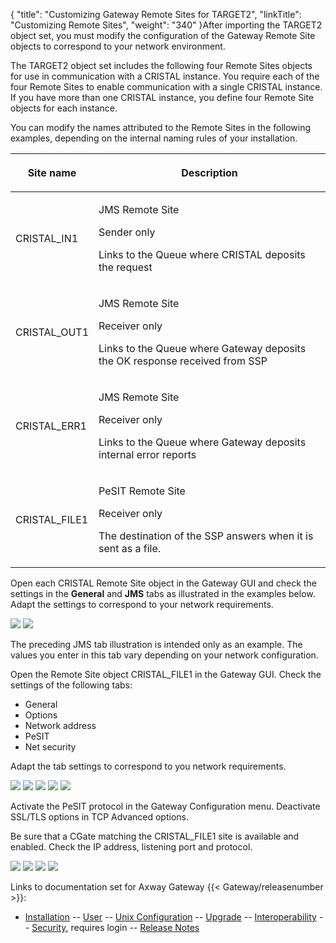 {
    "title": "Customizing Gateway Remote Sites for TARGET2",
    "linkTitle": "Customizing Remote Sites",
    "weight": "340"
}After importing the TARGET2 object set, you must modify the configuration of the Gateway Remote Site objects to correspond to your network environment.

The TARGET2 object set includes the following four Remote Sites objects for use in communication with a CRISTAL instance. You require each of the four Remote Sites to enable communication with a single CRISTAL instance. If you have more than one CRISTAL instance, you define four Remote Site objects for each instance.

You can modify the names attributed to the Remote Sites in the following examples, depending on the internal naming rules of your installation.

<table>
   <thead>
      <tr>
<th class="HeadE-Column1-Header1"><p>Site name</p>         </th>
<th class="HeadD-Column1-Header1"><p>Description</p>         </th>
      </tr>
   </thead>
   <tbody>
      <tr>
         <td><p>CRISTAL_IN1</p>         </td>
         <td><p>JMS Remote Site</p>
<p>Sender only</p>
<p>Links to the Queue where CRISTAL deposits the request</p>         </td>
      </tr>
      <tr>
         <td><p>CRISTAL_OUT1</p>         </td>
         <td><p>JMS Remote Site</p>
<p>Receiver only</p>
<p>Links to the Queue where Gateway deposits the OK response received from SSP</p>         </td>
      </tr>
      <tr>
         <td><p>CRISTAL_ERR1</p>         </td>
         <td><p>JMS Remote Site</p>
<p>Receiver only</p>
<p>Links to the Queue where Gateway deposits internal error reports</p>         </td>
      </tr>
      <tr>
         <td><p>CRISTAL_FILE1</p>         </td>
         <td><p>PeSIT Remote Site</p>
<p>Receiver only</p>
<p>The destination of the SSP answers when it is sent as a file.</p>         </td>
      </tr>
   </tbody>
</table>

Open each CRISTAL Remote Site object in the Gateway GUI and check the settings in the **General** and **JMS** tabs as illustrated in the examples below. Adapt the settings to correspond to your network requirements.

<img src="/Images/Gateway/0300001E.png" class="maxWidth" />

<img src="/Images/Gateway/0300001F.png" class="maxWidth" />

The preceding JMS tab illustration is intended only as an example. The values you enter in this tab vary depending on your network configuration.

Open the Remote Site object CRISTAL\_FILE1 in the Gateway GUI. Check the settings of the following tabs:

-   General
-   Options
-   Network address
-   PeSIT
-   Net security

Adapt the tab settings to correspond to you network requirements.

<img src="/Images/Gateway/03000010.png" class="maxWidth" />

<img src="/Images/Gateway/03000011.png" class="maxWidth" />

<img src="/Images/Gateway/03000012.png" class="maxWidth" />

<img src="/Images/Gateway/03000013.png" class="maxWidth" />

<img src="/Images/Gateway/03000014.png" class="maxWidth" />

Activate the PeSIT protocol in the Gateway Configuration menu. Deactivate SSL/TLS options in TCP Advanced options.

Be sure that a CGate matching the CRISTAL\_FILE1 site is available and enabled. Check the IP address, listening port and protocol.

<img src="/Images/Gateway/03000015.png" class="maxWidth" />

<img src="/Images/Gateway/03000016.png" class="maxWidth" />

<img src="/Images/Gateway/03000017_623x478.png" class="maxWidth" />

<img src="/Images/Gateway/03000018.png" class="mediumWidth" />

Links to documentation set for Axway Gateway {{< Gateway/releasenumber  >}}:

-   [Installation](/bundle/Gateway_6173_InstallationGuide_allOS_en_HTML5/page/Content/start_page.htm) -- [User](/bundle/Gateway_6173_UsersGuide_allOS_en_HTML5/page/Content/start_page.htm) -- [Unix Configuration](/bundle/Gateway_6173_ConfigurationGuide_UNIX_en_HTML5/page/Content/start_page.htm) -- [Upgrade](/bundle/Gateway_6173_UpgradeGuide_allOS_en_HTML5/page/Content/start_page.htm) -- [Interoperability](/bundle/Gateway_6173_InteroperabilityGuide_allOS_en_HTML5/page/Content/start_page.htm) -- [Security](/bundle/Gateway_6173_SecurityGuide_allOS_en_HTML5/page/Content/start_page.htm), requires login -- [Release Notes](/bundle/Gateway_6173_ReleaseNotes_allOS_en_HTML5/page/Content/Gateway_ReleaseNotes_allOS_en.htm)
